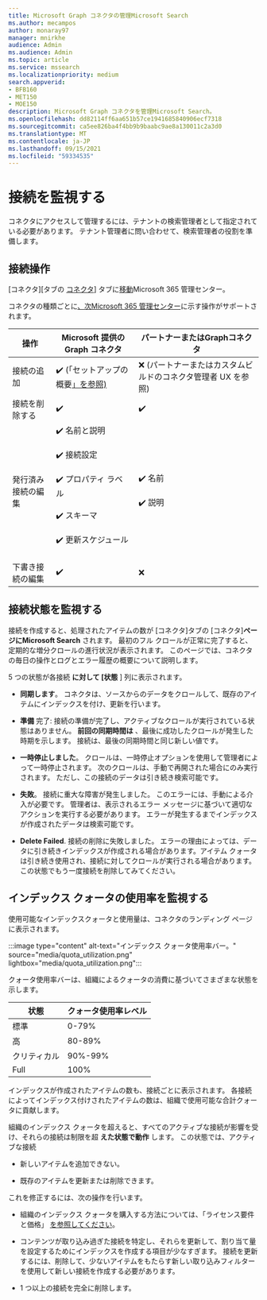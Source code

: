 ```yaml
---
title: Microsoft Graph コネクタの管理Microsoft Search
ms.author: mecampos
author: monaray97
manager: mnirkhe
audience: Admin
ms.audience: Admin
ms.topic: article
ms.service: mssearch
ms.localizationpriority: medium
search.appverid:
- BFB160
- MET150
- MOE150
description: Microsoft Graph コネクタを管理Microsoft Search。
ms.openlocfilehash: dd82114ff6aa651b57ce1941685840906ecf7318
ms.sourcegitcommit: ca5ee826ba4f4bb9b9baabc9ae8a130011c2a3d0
ms.translationtype: MT
ms.contentlocale: ja-JP
ms.lasthandoff: 09/15/2021
ms.locfileid: "59334535"
---
```

# <a name="monitor-your-connections"></a>接続を監視する

コネクタにアクセスして管理するには、テナントの検索管理者として指定されている必要があります。 テナント管理者に問い合わせて、検索管理者の役割を準備します。

## <a name="connection-operations"></a>接続操作

[コネクタ][タブの [コネクタ](https://admin.microsoft.com/Adminportal/Home#/MicrosoftSearch/Connectors)] タブに[移動](https://admin.microsoft.com)Microsoft 365 管理センター。

コネクタの種類ごとに[、次Microsoft 365 管理センター](https://admin.microsoft.com)に示す操作がサポートされます。

操作 | Microsoft 提供の Graph コネクタ | パートナーまたはGraphコネクタ
--- | --- | ---
接続の追加 | :heavy_check_mark: (「セットアップの概要[」を参照)](configure-connector.md) | :x: (パートナーまたはカスタムビルドのコネクタ管理者 UX を参照)
接続を削除する | :heavy_check_mark: | :heavy_check_mark:
発行済み接続の編集 | :heavy_check_mark: 名前と説明<br></br> :heavy_check_mark: 接続設定<br></br> :heavy_check_mark: プロパティ ラベル<br></br> :heavy_check_mark: スキーマ<br></br> :heavy_check_mark: 更新スケジュール<br></br> | :heavy_check_mark: 名前<br></br> :heavy_check_mark: 説明
下書き接続の編集 | :heavy_check_mark: | :x:

## <a name="monitor-your-connection-state"></a>接続状態を監視する

接続を作成すると、処理されたアイテムの数が [コネクタ]タブの [コネクタ]**ページにMicrosoft Search** されます。 最初のフル クロールが正常に完了すると、定期的な増分クロールの進行状況が表示されます。 このページでは、コネクタの毎日の操作とログとエラー履歴の概要について説明します。

5 つの状態が各接続 **に対して [状態** ] 列に表示されます。

* **同期します**。 コネクタは、ソースからのデータをクロールして、既存のアイテムにインデックスを付け、更新を行います。

* **準備** 完了: 接続の準備が完了し、アクティブなクロールが実行されている状態はありません。 **前回の同期時間は** 、最後に成功したクロールが発生した時期を示します。 接続は、最後の同期時間と同じ新しい値です。

* **一時停止しました**。 クロールは、一時停止オプションを使用して管理者によって一時停止されます。 次のクロールは、手動で再開された場合にのみ実行されます。 ただし、この接続のデータは引き続き検索可能です。

* **失敗**。 接続に重大な障害が発生しました。 このエラーには、手動による介入が必要です。 管理者は、表示されるエラー メッセージに基づいて適切なアクションを実行する必要があります。 エラーが発生するまでインデックスが作成されたデータは検索可能です。

* **Delete Failed**. 接続の削除に失敗しました。 エラーの理由によっては、データに引き続きインデックスが作成される場合があります。アイテム クォータは引き続き使用され、接続に対してクロールが実行される場合があります。 この状態でもう一度接続を削除してみてください。

## <a name="monitor-your-index-quota-utilization"></a>インデックス クォータの使用率を監視する

使用可能なインデックスクォータと使用量は、コネクタのランディング ページに表示されます。

:::image type="content" alt-text="インデックス クォータ使用率バー。" source="media/quota_utilization.png" lightbox="media/quota_utilization.png":::

クォータ使用率バーは、組織によるクォータの消費に基づいてさまざまな状態を示します。

状態 | クォータ使用率レベル
--- | --- 
標準 | 0-79%
高 | 80-89%
クリティカル | 90%-99%
Full | 100%

インデックスが作成されたアイテムの数も、接続ごとに表示されます。 各接続によってインデックス付けされたアイテムの数は、組織で使用可能な合計クォータに貢献します。

組織のインデックス クォータを超えると、すべてのアクティブな接続が影響を受け、それらの接続は制限を超 **えた状態で動作** します。 この状態では、アクティブな接続  

* 新しいアイテムを追加できない。

* 既存のアイテムを更新または削除できます。

これを修正するには、次の操作を行います。

* 組織のインデックス クォータを購入する方法については、「ライセンス要件と価格」 [を参照してください](licensing.md)。

* コンテンツが取り込み過ぎた接続を特定し、それらを更新して、割り当て量を設定するためにインデックスを作成する項目が少なすぎます。 接続を更新するには、削除して、少ないアイテムをもたらす新しい取り込みフィルターを使用して新しい接続を作成する必要があります。

* 1 つ以上の接続を完全に削除します。
